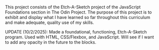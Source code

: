 This project consists of the Etch-A-Sketch project of the JavaScript Foundations section in The Odin Project. The purpose of this project is to exhibit and display what I have learned so far throughout this curriculum and make adequate, quality use of my skills.

UPDATE (10/2/2025): Made a foundational, functioning, Etch-A-Sketch program. Used with HTML, CSS/Flexbox, and JavaScript. Will see if I want to add any opacity in the future to the blocks.
